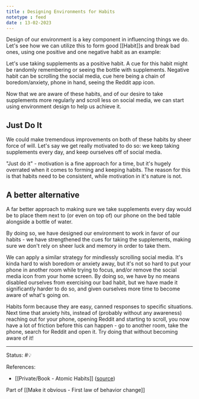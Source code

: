 ```yaml
---
title : Designing Environments for Habits
notetype : feed
date : 13-02-2023
---
```


Design of our environment is a key component in influencing things we do. Let's see how we can utilize this to form good [[Habit]]s and break bad ones, using one positive and one negative habit as an example:

Let's use taking supplements as a positive habit. A cue for this habit might be randomly remembering or seeing the bottle with supplements. Negative habit can be scrolling the social media, cue here being a chain of boredom/anxiety, phone in hand, seeing the Reddit app icon.

Now that we are aware of these habits, and of our desire to take supplements more regularly and scroll less on social media, we can start using environment design to help us achieve it.

## Just Do It

We could make tremendous improvements on both of these habits by sheer force of will. Let's say we get really motivated to do so: we keep taking supplements every day, and keep ourselves off of social media.

"Just do it" - motivation is a fine approach for a time, but it's hugely overrated when it comes to forming and keeping habits. The reason for this is that habits need to be consistent, while motivation in it's nature is not.

## A better alternative

A far better approach to making sure we take supplements every day would be to place them next to (or even on top of) our phone on the bed table alongside a bottle of water. 

By doing so, we have designed our environment to work in favor of our habits - we have strengthened the cues for taking the supplements, making sure we don't rely on sheer luck and memory in order to take them.

We can apply a similar strategy for mindlessly scrolling social media. It's kinda hard to wish boredom or anxiety away, but it's not so hard to put your phone in another room while trying to focus, and/or remove the social media icon from your home screen. By doing so, we have by no means disabled ourselves from exercising our bad habit, but we have made it significantly harder to do so, and given ourselves more time to become aware of what's going on. 

Habits form because they are easy, canned responses to specific situations. Next time that anxiety hits, instead of (probably without any awareness) reaching out for your phone, opening Reddit and starting to scroll, you now have a lot of friction before this can happen - go to another room, take the phone, search for Reddit and open it. Try doing that without becoming aware of it!

-----

Status: #💡 

References:
- [[Private/Book - Atomic Habits]] ([source](https://www.amazon.com/gp/product/0735211299/ref=as_li_qf_asin_il_tl))

Part of [[Make it obvious - First law of behavior change]]